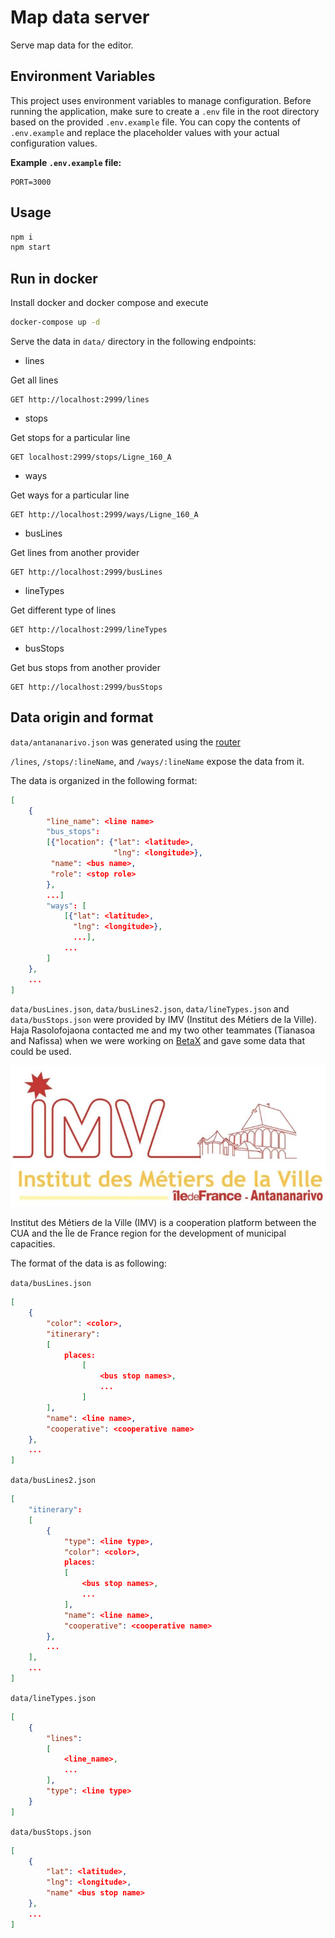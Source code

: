 # Map data server

Serve map data for the editor.


## Environment Variables
This project uses environment variables to manage configuration. Before running the application, make sure to create a `.env` file in the root directory based on the provided `.env.example` file. You can copy the contents of `.env.example` and replace the placeholder values with your actual configuration values.

**Example `.env.example` file:**
```dotenv
PORT=3000
```

## Usage

```sh
npm i
npm start
```

## Run in docker

Install docker and docker compose and execute

```sh
docker-compose up -d
```


Serve the data in `data/` directory in the following endpoints:

- lines

Get all lines

```http
GET http://localhost:2999/lines
```

- stops

Get stops for a particular line

```http
GET localhost:2999/stops/Ligne_160_A
```

- ways

Get ways for a particular line

```http
GET http://localhost:2999/ways/Ligne_160_A
```

- busLines

Get lines from another provider

```http
GET http://localhost:2999/busLines
```

- lineTypes

Get different type of lines

```http
GET http://localhost:2999/lineTypes
```

- busStops

Get bus stops from another provider

```http
GET http://localhost:2999/busStops
```

## Data origin and format

`data/antananarivo.json` was generated using the
[router](https://github.com/BetaX-Community/router)

`/lines`, `/stops/:lineName`, and `/ways/:lineName` expose the data from it.

The data is organized in the following format:

```json
[
    {
        "line_name": <line name>
        "bus_stops":
        [{"location": {"lat": <latitude>,
                       "lng": <longitude>},
         "name": <bus name>,
         "role": <stop role>
        },
        ...]
        "ways": [
            [{"lat": <latitude>,
              "lng": <longitude>},
              ...],
            ...
        ]
    },
    ...
]
```

`data/busLines.json`, `data/busLines2.json`, `data/lineTypes.json` and
`data/busStops.json` were provided by IMV (Institut des Métiers de la
Ville). Haja Rasolofojaona contacted me and my two other teammates
(Tianasoa and Nafissa) when we were working on
[BetaX](http://www.betax.mg) and gave some data that could be used.

![IMV logo](./images/IMV-logo-730x327.jpg)

Institut des Métiers de la Ville (IMV) is a cooperation platform
between the CUA and the Île de France region for the development of
municipal capacities.

The format of the data is as following:

`data/busLines.json`

```json
[
    {
        "color": <color>,
        "itinerary":
        [
            places:
                [
                    <bus stop names>,
                    ...
                ]
        ],
        "name": <line name>,
        "cooperative": <cooperative name>
    },
    ...
]
```

`data/busLines2.json`

```json
[
    "itinerary":
    [
        {
            "type": <line type>,
            "color": <color>,
            places:
            [
                <bus stop names>,
                ...
            ],
            "name": <line name>,
            "cooperative": <cooperative name>
        },
        ...
    ],
    ...
]
```

`data/lineTypes.json`

```json
[
    {
        "lines":
        [
            <line_name>,
            ...
        ],
        "type": <line type>
    }
]
```

`data/busStops.json`

```json
[
    {
        "lat": <latitude>,
        "lng": <longitude>,
        "name" <bus stop name>
    },
    ...
]
```
